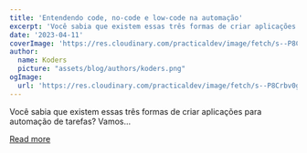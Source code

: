```yaml
---
title: 'Entendendo code, no-code e low-code na automação'
excerpt: 'Você sabia que existem essas três formas de criar aplicações para automação de tarefas? Vamos...'
date: '2023-04-11'
coverImage: 'https://res.cloudinary.com/practicaldev/image/fetch/s--P8Crbv0g--/c_imagga_scale,f_auto,fl_progressive,h_420,q_auto,w_1000/https://dev-to-uploads.s3.amazonaws.com/uploads/articles/cdfy25wxri1g70bz1sct.png'
author:
  name: Koders
  picture: "assets/blog/authors/koders.png"
ogImage:
  url: 'https://res.cloudinary.com/practicaldev/image/fetch/s--P8Crbv0g--/c_imagga_scale,f_auto,fl_progressive,h_420,q_auto,w_1000/https://dev-to-uploads.s3.amazonaws.com/uploads/articles/cdfy25wxri1g70bz1sct.png'
---
```


Você sabia que existem essas três formas de criar aplicações para automação de tarefas? Vamos...

[Read more](https://dev.to/morgannadev/entendendo-code-no-code-e-low-code-na-automacao-3bcd)
